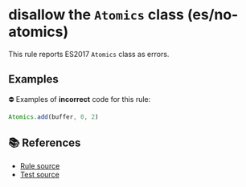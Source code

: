 # disallow the `Atomics` class (es/no-atomics)

This rule reports ES2017 `Atomics` class as errors.

## Examples

⛔ Examples of **incorrect** code for this rule:

```js
Atomics.add(buffer, 0, 2)
```

## 📚 References

- [Rule source](https://github.com/mysticatea/eslint-plugin-es/blob/v1.2.0/lib/rules/no-atomics.js)
- [Test source](https://github.com/mysticatea/eslint-plugin-es/blob/v1.2.0/tests/lib/rules/no-atomics.js)
